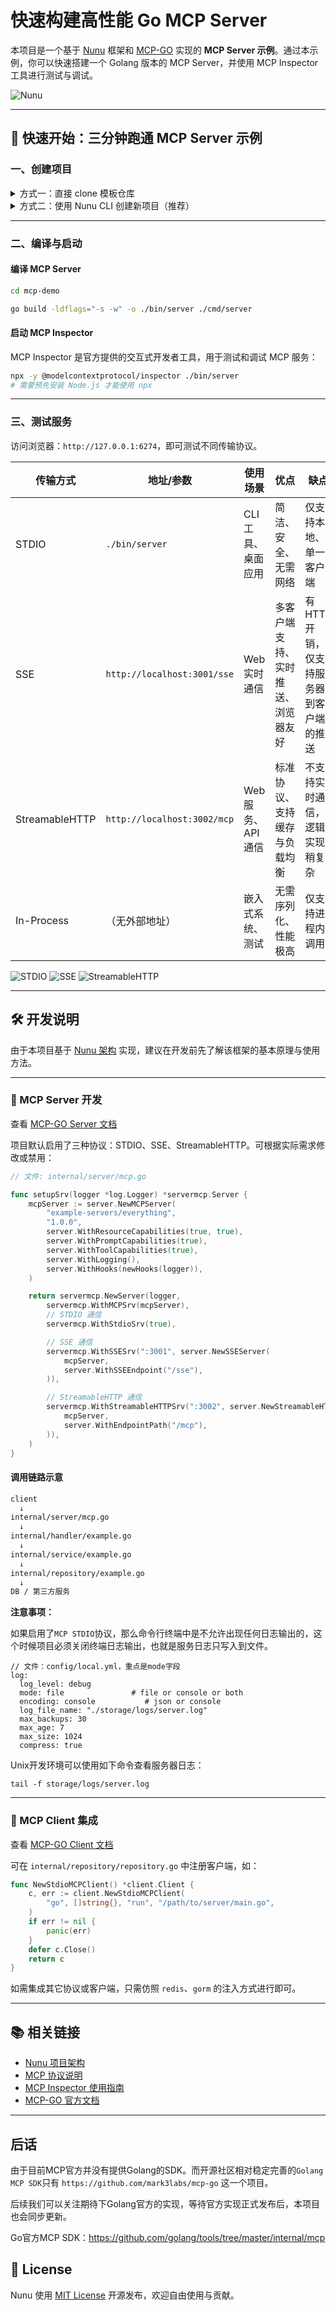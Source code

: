 # 快速构建高性能 Go MCP Server

本项目是一个基于 [Nunu](https://github.com/go-nunu/nunu) 框架和 [MCP-GO](https://github.com/model-context-protocol/mcp-go) 实现的 **MCP Server 示例**。通过本示例，你可以快速搭建一个 Golang 版本的 MCP Server，并使用 MCP Inspector 工具进行测试与调试。


![Nunu](https://github.com/go-nunu/nunu/blob/main/.github/assets/banner.png)

---


## 🚀 快速开始：三分钟跑通 MCP Server 示例

### 一、创建项目

<details>
<summary>方式一：直接 clone 模板仓库</summary>

```bash
git clone https://github.com/go-nunu/nunu-layout-mcp.git
# 注意：此方式项目包名默认为 nunu-layout-mcp
```

</details>

<details>
<summary>方式二：使用 Nunu CLI 创建新项目（推荐）</summary>

```bash
go install github.com/go-nunu/nunu@latest

nunu new mcp-demo -r https://github.com/go-nunu/nunu-layout-mcp.git
```

</details>

---

### 二、编译与启动

#### 编译 MCP Server

```bash
cd mcp-demo

go build -ldflags="-s -w" -o ./bin/server ./cmd/server
```

#### 启动 MCP Inspector

MCP Inspector 是官方提供的交互式开发者工具，用于测试和调试 MCP 服务：

```bash
npx -y @modelcontextprotocol/inspector ./bin/server
# 需要预先安装 Node.js 才能使用 npx
```

---

### 三、测试服务

访问浏览器：`http://127.0.0.1:6274`，即可测试不同传输协议。

| 传输方式           | 地址/参数                       | 使用场景          | 优点                | 缺点                      |
| -------------- |-----------------------------| ------------- | ----------------- | ----------------------- |
| STDIO          | `./bin/server`              | CLI 工具、桌面应用   | 简洁、安全、无需网络        | 仅支持本地、单一客户端             |
| SSE            | `http://localhost:3001/sse` | Web 实时通信      | 多客户端支持、实时推送、浏览器友好 | 有 HTTP 开销，仅支持服务器到客户端的推送 |
| StreamableHTTP | `http://localhost:3002/mcp` | Web 服务、API 通信 | 标准协议、支持缓存与负载均衡    | 不支持实时通信，逻辑实现稍复杂         |
| In-Process     | （无外部地址）                     | 嵌入式系统、测试      | 无需序列化、性能极高        | 仅支持进程内调用                |

![STDIO](https://github.com/go-nunu/nunu/blob/main/.github/assets/mcp/stdio.png)
![SSE](https://github.com/go-nunu/nunu/blob/main/.github/assets/mcp/sse.png)
![StreamableHTTP](https://github.com/go-nunu/nunu/blob/main/.github/assets/mcp/http.png)

---

## 🛠️ 开发说明

由于本项目基于 [Nunu 架构](https://github.com/go-nunu/nunu/blob/main/docs/zh/architecture.md) 实现，建议在开发前先了解该框架的基本原理与使用方法。

---

### 📡 MCP Server 开发

查看 [MCP-GO Server 文档](https://mcp-go.dev/server)

项目默认启用了三种协议：STDIO、SSE、StreamableHTTP。可根据实际需求修改或禁用：

```go
// 文件: internal/server/mcp.go

func setupSrv(logger *log.Logger) *servermcp.Server {
	mcpServer := server.NewMCPServer(
		"example-servers/everything",
		"1.0.0",
		server.WithResourceCapabilities(true, true),
		server.WithPromptCapabilities(true),
		server.WithToolCapabilities(true),
		server.WithLogging(),
		server.WithHooks(newHooks(logger)),
	)

	return servermcp.NewServer(logger,
		servermcp.WithMCPSrv(mcpServer),
		// STDIO 通信
		servermcp.WithStdioSrv(true),

		// SSE 通信
		servermcp.WithSSESrv(":3001", server.NewSSEServer(
			mcpServer,
			server.WithSSEEndpoint("/sse"),
		)),

		// StreamableHTTP 通信
		servermcp.WithStreamableHTTPSrv(":3002", server.NewStreamableHTTPServer(
			mcpServer,
			server.WithEndpointPath("/mcp"),
		)),
	)
}
```

#### 调用链路示意

```txt
client
  ↓
internal/server/mcp.go
  ↓
internal/handler/example.go
  ↓
internal/service/example.go
  ↓
internal/repository/example.go
  ↓
DB / 第三方服务
```

**注意事项：**

如果启用了`MCP STDIO`协议，那么命令行终端中是不允许出现任何日志输出的，这个时候项目必须关闭终端日志输出，也就是服务日志只写入到文件。
```
// 文件：config/local.yml，重点是mode字段
log:
  log_level: debug
  mode: file               # file or console or both
  encoding: console           # json or console
  log_file_name: "./storage/logs/server.log"
  max_backups: 30
  max_age: 7
  max_size: 1024
  compress: true
```

Unix开发环境可以使用如下命令查看服务器日志：
```
tail -f storage/logs/server.log
```

---

### 🤝 MCP Client 集成

查看 [MCP-GO Client 文档](https://mcp-go.dev/clients)

可在 `internal/repository/repository.go` 中注册客户端，如：

```go
func NewStdioMCPClient() *client.Client {
	c, err := client.NewStdioMCPClient(
		"go", []string{}, "run", "/path/to/server/main.go",
	)
	if err != nil {
		panic(err)
	}
	defer c.Close()
	return c
}
```

如需集成其它协议或客户端，只需仿照 `redis`、`gorm` 的注入方式进行即可。

---

## 📚 相关链接

* [Nunu 项目架构](https://github.com/go-nunu/nunu/blob/main/docs/zh/architecture.md)
* [MCP 协议说明](https://modelcontextprotocol.io/docs/protocol/overview)
* [MCP Inspector 使用指南](https://modelcontextprotocol.io/docs/tools/inspector)
* [MCP-GO 官方文档](https://mcp-go.dev/getting-started)

---

## 后话
由于目前MCP官方并没有提供Golang的SDK。而开源社区相对稳定完善的`Golang MCP SDK`只有 `https://github.com/mark3labs/mcp-go` 这一个项目。


后续我们可以关注期待下Golang官方的实现，等待官方实现正式发布后，本项目也会同步更新。

Go官方MCP SDK：https://github.com/golang/tools/tree/master/internal/mcp

## 📄 License

Nunu 使用 [MIT License](LICENSE) 开源发布，欢迎自由使用与贡献。


